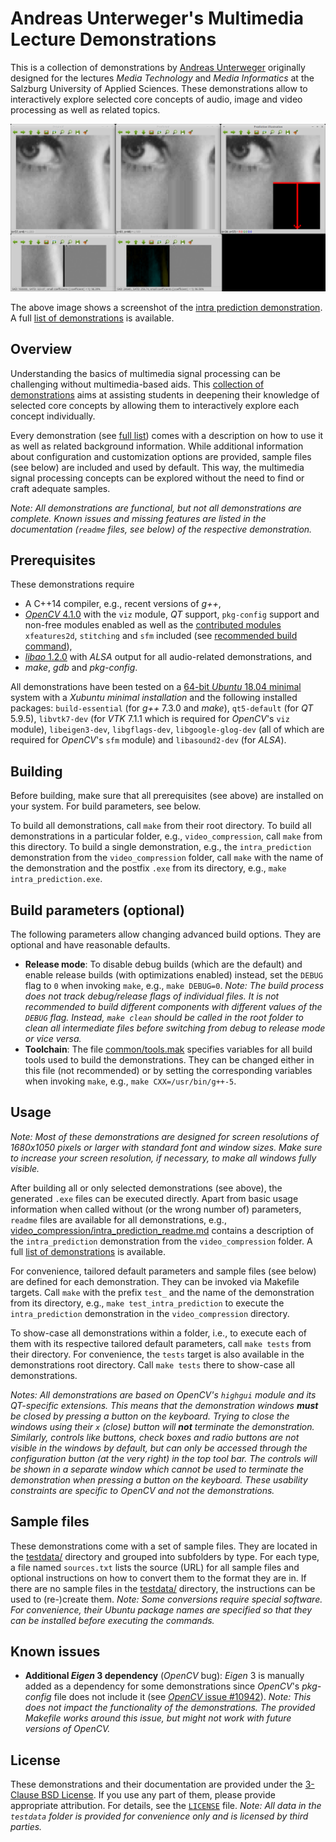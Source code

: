 Andreas Unterweger's Multimedia Lecture Demonstrations
======================================================

This is a collection of demonstrations by [Andreas Unterweger](http://www.dustsigns.de) originally designed for the lectures *Media Technology* and *Media Informatics* at the Salzburg University of Applied Sciences. These demonstrations allow to interactively explore selected core concepts of audio, image and video processing as well as related topics.

![Screenshot](screenshots/intra_prediction.png)

The above image shows a screenshot of the [intra prediction demonstration](video_compression/intra_prediction_readme.md). A full [list of demonstrations](demolist.md) is available.

Overview
--------

Understanding the basics of multimedia signal processing can be challenging without multimedia-based aids. This [collection of demonstrations](demolist.md) aims at assisting students in deepening their knowledge of selected core concepts by allowing them to interactively explore each concept individually.

Every demonstration (see [full list](demolist.md)) comes with a description on how to use it as well as related background information. While additional information about configuration and customization options are provided, sample files (see below) are included and used by default. This way, the multimedia signal processing concepts can be explored without the need to find or craft adequate samples.

*Note: All demonstrations are functional, but not all demonstrations are complete. Known issues and missing features are listed in the documentation (`readme` files, see below) of the respective demonstration.*

Prerequisites
-------------

These demonstrations require

* A C++14 compiler, e.g., recent versions of *g++*,
* [*OpenCV* 4.1.0](https://github.com/opencv/opencv/archive/4.1.0.zip) with the `viz` module, *QT* support, `pkg-config` support and non-free modules enabled as well as the [contributed modules](https://github.com/opencv/opencv_contrib/archive/4.1.0.zip) `xfeatures2d`, `stitching` and `sfm` included (see [recommended build command](opencv_config.md)),
* [*libao*  1.2.0](http://downloads.xiph.org/releases/ao/libao-1.2.0.zip) with *ALSA* output for all audio-related demonstrations, and
* *make*, *gdb* and *pkg-config*.

All demonstrations have been tested on a [64-bit *Ubuntu* 18.04 minimal](http://archive.ubuntu.com/ubuntu/dists/bionic-updates/main/installer-amd64/current/images/netboot/mini.iso) system with a *Xubuntu minimal installation* and the following installed packages: `build-essential` (for *g++* 7.3.0 and *make*), `qt5-default` (for *QT* 5.9.5), `libvtk7-dev` (for *VTK* 7.1.1 which is required for *OpenCV*'s `viz` module), `libeigen3-dev`, `libgflags-dev`, `libgoogle-glog-dev` (all of which are required for *OpenCV*'s `sfm` module) and `libasound2-dev` (for *ALSA*).

Building
--------

Before building, make sure that all prerequisites (see above) are installed on your system. For build parameters, see below.

To build all demonstrations, call `make` from their root directory. To build all demonstrations in a particular folder, e.g., `video_compression`, call `make` from this directory. To build a single demonstration, e.g., the `intra_prediction` demonstration from the `video_compression` folder, call `make` with the name of the demonstration and the postfix `.exe` from its directory, e.g., `make intra_prediction.exe`.

Build parameters (optional)
---------------------------

The following parameters allow changing advanced build options. They are optional and have reasonable defaults.

* **Release mode**: To disable debug builds (which are the default) and enable release builds (with optimizations enabled) instead, set the `DEBUG` flag to `0` when invoking `make`, e.g., `make DEBUG=0`. *Note: The build process does not track debug/release flags of individual files. It is not recommended to build different components with different values of the `DEBUG` flag. Instead, `make clean` should be called in the root folder to clean all intermediate files before switching from debug to release mode or vice versa.*
* **Toolchain**: The file [common/tools.mak](common/tools.mak) specifies variables for all build tools used to build the demonstrations. They can be changed either in this file (not recommended) or by setting the corresponding variables when invoking `make`, e.g., `make CXX=/usr/bin/g++-5`.

Usage
-----

*Note: Most of these demonstrations are designed for screen resolutions of 1680x1050 pixels or larger with standard font and window sizes. Make sure to increase your screen resolution, if necessary, to make all windows fully visible.*

After building all or only selected demonstrations (see above), the generated `.exe` files can be executed directly. Apart from basic usage information when called without (or the wrong number of) parameters, `readme` files are available for all demonstrations, e.g., [video_compression/intra_prediction_readme.md](video_compression/intra_prediction_readme.md) contains a description of the `intra_prediction` demonstration from the `video_compression` folder. A full [list of demonstrations](demolist.md) is available.

For convenience, tailored default parameters and sample files (see below) are defined for each demonstration. They can be invoked via Makefile targets. Call `make` with the prefix `test_` and the name of the demonstration from its directory, e.g., `make test_intra_prediction` to execute the `intra_prediction` demonstration in the `video_compression` directory.

To show-case all demonstrations within a folder, i.e., to execute each of them with its respective tailored default parameters, call `make tests` from their directory. For convenience, the `tests` target is also available in the demonstrations root directory. Call `make tests` there to show-case all demonstrations.

*Notes: All demonstrations are based on *OpenCV*'s `highgui` module and its *QT*-specific extensions. This means that the demonstration windows **must** be closed by pressing a button on the keyboard. Trying to close the windows using their `x` (close) button will **not** terminate the demonstration. Similarly, controls like buttons, check boxes and radio buttons are not visible in the windows by default, but can only be accessed through the configuration button (at the very right) in the top tool bar. The controls will be shown in a separate window which cannot be used to terminate the demonstration when pressing a button on the keyboard. These usability constraints are specific to *OpenCV* and not the demonstrations.*

Sample files
------------

These demonstrations come with a set of sample files. They are located in the [testdata/](testdata/) directory and grouped into subfolders by type. For each type, a file named `sources.txt` lists the source (URL) for all sample files and optional instructions on how to convert them to the format they are in. If there are no sample files in the [testdata/](testdata/) directory, the instructions can be used to (re-)create them. *Note: Some conversions require special software. For convenience, their Ubuntu package names are specified so that they can be installed before executing the commands.*

Known issues
------------

* **Additional *Eigen* 3 dependency** (*OpenCV* bug): *Eigen* 3 is manually added as a dependency for some demonstrations since *OpenCV*'s *pkg-config* file does not include it (see [*OpenCV* issue #10942](https://github.com/opencv/opencv/issues/10942)). *Note: This does not impact the functionality of the demonstrations. The provided Makefile works around this issue, but might not work with future versions of *OpenCV*.*

License
-------

These demonstrations and their documentation are provided under the [3-Clause BSD License](LICENSE). If you use any part of them, please provide appropriate attribution. For details, see the [`LICENSE`](LICENSE) file. *Note: All data in the `testdata` folder is provided for convenience only and is licensed by third parties.*
